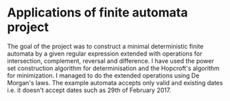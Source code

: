 # Applications of finite automata project
The goal of the project was to construct a minimal deterministic finite automata by a given regular expression extended with operations for intersection, complement, reversal and difference. 
I have used the power set construction algorithm for determinisation and the Hopcroft's algorithm for minimization. I managed to do the extended operations using De Morgan's laws.
The example automata accepts only valid and existing dates i.e. it doesn't accept dates such as 29th of February 2017.
